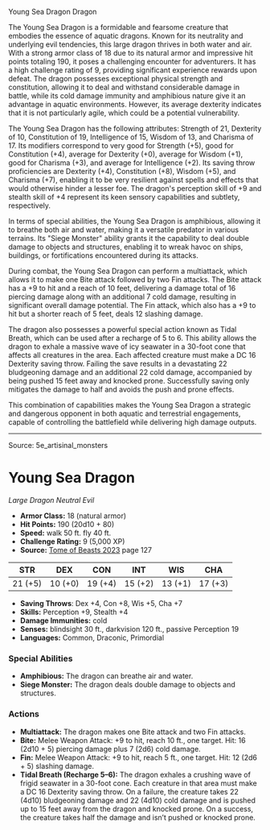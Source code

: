 <MonsterName/>Young Sea Dragon</MonsterName>
<CreatureType/>Dragon</CreatureType>

<summary>The Young Sea Dragon is a formidable and fearsome creature that embodies the essence of aquatic dragons. Known for its neutrality and underlying evil tendencies, this large dragon thrives in both water and air. With a strong armor class of 18 due to its natural armor and impressive hit points totaling 190, it poses a challenging encounter for adventurers. It has a high challenge rating of 9, providing significant experience rewards upon defeat. The dragon possesses exceptional physical strength and constitution, allowing it to deal and withstand considerable damage in battle, while its cold damage immunity and amphibious nature give it an advantage in aquatic environments. However, its average dexterity indicates that it is not particularly agile, which could be a potential vulnerability.</summary>

<detail>

The Young Sea Dragon has the following attributes: Strength of 21, Dexterity of 10, Constitution of 19, Intelligence of 15, Wisdom of 13, and Charisma of 17. Its modifiers correspond to very good for Strength (+5), good for Constitution (+4), average for Dexterity (+0), average for Wisdom (+1), good for Charisma (+3), and average for Intelligence (+2). Its saving throw proficiencies are Dexterity (+4), Constitution (+8), Wisdom (+5), and Charisma (+7), enabling it to be very resilient against spells and effects that would otherwise hinder a lesser foe. The dragon's perception skill of +9 and stealth skill of +4 represent its keen sensory capabilities and subtlety, respectively.

In terms of special abilities, the Young Sea Dragon is amphibious, allowing it to breathe both air and water, making it a versatile predator in various terrains. Its "Siege Monster" ability grants it the capability to deal double damage to objects and structures, enabling it to wreak havoc on ships, buildings, or fortifications encountered during its attacks.

During combat, the Young Sea Dragon can perform a multiattack, which allows it to make one Bite attack followed by two Fin attacks. The Bite attack has a +9 to hit and a reach of 10 feet, delivering a damage total of 16 piercing damage along with an additional 7 cold damage, resulting in significant overall damage potential. The Fin attack, which also has a +9 to hit but a shorter reach of 5 feet, deals 12 slashing damage.

The dragon also possesses a powerful special action known as Tidal Breath, which can be used after a recharge of 5 to 6. This ability allows the dragon to exhale a massive wave of icy seawater in a 30-foot cone that affects all creatures in the area. Each affected creature must make a DC 16 Dexterity saving throw. Failing the save results in a devastating 22 bludgeoning damage and an additional 22 cold damage, accompanied by being pushed 15 feet away and knocked prone. Successfully saving only mitigates the damage to half and avoids the push and prone effects.

This combination of capabilities makes the Young Sea Dragon a strategic and dangerous opponent in both aquatic and terrestrial engagements, capable of controlling the battlefield while delivering high damage outputs.</detail>



---

Source: 5e_artisinal_monsters

# Young Sea Dragon

*Large* *Dragon* *Neutral Evil*

- **Armor Class:** 18 (natural armor)
- **Hit Points:** 190 (20d10 + 80)
- **Speed:** walk 50 ft. fly 40 ft.
- **Challenge Rating:** 9 (5,000 XP)
- **Source:** [Tome of Beasts 2023](https://koboldpress.com/kpstore/product/tome-of-beasts-1-2023-edition/) page 127

| STR | DEX | CON | INT | WIS | CHA |
| --- | --- | --- | --- | --- | --- |
| 21 (+5) | 10 (+0) | 19 (+4) | 15 (+2) | 13 (+1) | 17 (+3) |

- **Saving Throws**: Dex +4, Con +8, Wis +5, Cha +7
- **Skills:** Perception +9, Stealth +4
- **Damage Immunities:** cold
- **Senses:** blindsight 30 ft., darkvision 120 ft., passive Perception 19
- **Languages:** Common, Draconic, Primordial

### Special Abilities

- **Amphibious:** The dragon can breathe air and water.
- **Siege Monster:** The dragon deals double damage to objects and structures.

### Actions

- **Multiattack:** The dragon makes one Bite attack and two Fin attacks.
- **Bite:** Melee Weapon Attack: +9 to hit, reach 10 ft., one target. Hit: 16 (2d10 + 5) piercing damage plus 7 (2d6) cold damage.
- **Fin:** Melee Weapon Attack: +9 to hit, reach 5 ft., one target. Hit: 12 (2d6 + 5) slashing damage.
- **Tidal Breath (Recharge 5–6):** The dragon exhales a crushing wave of frigid seawater in a 30-foot cone. Each creature in that area must make a DC 16 Dexterity saving throw. On a failure, the creature takes 22 (4d10) bludgeoning damage and 22 (4d10) cold damage and is pushed up to 15 feet away from the dragon and knocked prone. On a success, the creature takes half the damage and isn’t pushed or knocked prone.


